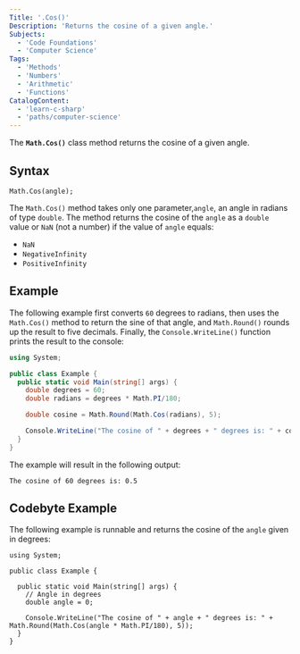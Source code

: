 ```yaml
---
Title: '.Cos()'
Description: 'Returns the cosine of a given angle.'
Subjects:
  - 'Code Foundations'
  - 'Computer Science'
Tags:
  - 'Methods'
  - 'Numbers'
  - 'Arithmetic'
  - 'Functions' 
CatalogContent:
  - 'learn-c-sharp'
  - 'paths/computer-science'
---
```


The **`Math.Cos()`** class method returns the cosine of a given angle.

## Syntax

```pseudo
Math.Cos(angle);
```

The `Math.Cos()` method takes only one parameter,`angle`, an angle in radians of type `double`. The method returns the cosine of the `angle` as a `double` value or `NaN` (not a number) if the value of `angle` equals:

- `NaN`
- `NegativeInfinity`
- `PositiveInfinity`

## Example

The following example first converts `60` degrees to radians, then uses the `Math.Cos()` method to return the sine of that angle, and `Math.Round()` rounds up the result to five decimals. Finally, the `Console.WriteLine()` function prints the result to the console:

```cs
using System;

public class Example {
  public static void Main(string[] args) {
    double degrees = 60;
    double radians = degrees * Math.PI/180;

    double cosine = Math.Round(Math.Cos(radians), 5);

    Console.WriteLine("The cosine of " + degrees + " degrees is: " + cosine);
  }
}
```

The example will result in the following output:

```shell
The cosine of 60 degrees is: 0.5
```

## Codebyte Example

The following example is runnable and returns the cosine of the `angle` given in degrees:

```codebyte/csharp
using System;

public class Example {

  public static void Main(string[] args) {
    // Angle in degrees
    double angle = 0;

    Console.WriteLine("The cosine of " + angle + " degrees is: " + Math.Round(Math.Cos(angle * Math.PI/180), 5));
  }
}
```
